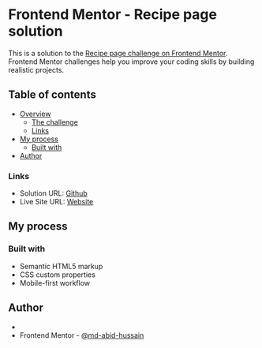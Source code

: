 # Frontend Mentor - Recipe page solution

This is a solution to the [Recipe page challenge on Frontend Mentor](https://www.frontendmentor.io/challenges/recipe-page-KiTsR8QQKm). Frontend Mentor challenges help you improve your coding skills by building realistic projects. 

## Table of contents

- [Overview](#overview)
  - [The challenge](#the-challenge)
  - [Links](#links)
- [My process](#my-process)
  - [Built with](#built-with)
- [Author](#author)


### Links

- Solution URL: [Github](https://github.com/md-abid-hussain/recipe-page-main)
- Live Site URL: [Website](https://md-abid-hussain.github.io/recipe-page-main/)

## My process

### Built with

- Semantic HTML5 markup
- CSS custom properties
- Mobile-first workflow

## Author

- 
- Frontend Mentor - [@md-abid-hussain](https://www.frontendmentor.io/profile/md-abid-hussain)


